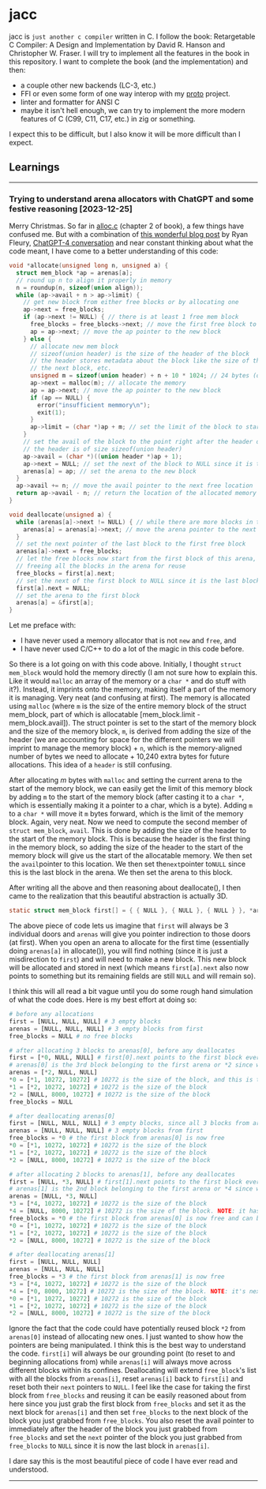 # jacc

jacc is `just another c compiler` written in C. I follow the book: Retargetable C Compiler: A Design and Implementation by David R. Hanson and Christopher W. Fraser. I will try to implement all the features in the book in this repository. I want to complete the book (and the implementation) and then:

- a couple other new backends (LC-3, etc.)
- FFI or even some form of one way interop with my [proto](https://github.com/pepplejoshua/proto) project.
- linter and formatter for ANSI C
- maybe it isn't hell enough, we can try to implement the more modern features of C (C99, C11, C17, etc.) in zig or something.

I expect this to be difficult, but I also know it will be more difficult than I expect.

## Learnings

---

### Trying to understand arena allocators with ChatGPT and some festive reasoning [2023-12-25]

Merry Christmas. So far in [alloc.c](https://github.com/pepplejoshua/jacc/blob/master/src/alloc.c) (chapter 2 of book), a few things have confused me. But with a combination of [this wonderful blog post](https://www.rfleury.com/p/untangling-lifetimes-the-arena-allocator) by Ryan Fleury, [ChatGPT-4 conversation](https://chat.openai.com/share/cbc113ed-e06f-40bc-be80-dbd3765dcff5) and near constant thinking about what the code meant, I have come to a better understanding of this code:

```c
void *allocate(unsigned long n, unsigned a) {
  struct mem_block *ap = arenas[a];
  // round up n to align it properly in memory
  n = roundup(n, sizeof(union align));
  while (ap->avail + n > ap->limit) {
    // get new block from either free blocks or by allocating one
    ap->next = free_blocks;
    if (ap->next != NULL) { // there is at least 1 free mem block
      free_blocks = free_blocks->next; // move the first free block to the next free block
      ap = ap->next; // move the ap pointer to the new block
    } else {
      // allocate new mem block
      // sizeof(union header) is the size of the header of the block
      // the header stores metadata about the block like the size of the block,
      // the next block, etc.
      unsigned m = sizeof(union header) + n + 10 * 1024; // 24 bytes (on my 64-bit computer) + n bytes + 10240 bytes
      ap->next = malloc(m); // allocate the memory
      ap = ap->next; // move the ap pointer to the new block
      if (ap == NULL) {
        error("insufficient memmory\n");
        exit(1);
      }
      ap->limit = (char *)ap + m; // set the limit of the block to starting addr + size of block
    }
    // set the avail of the block to the point right after the header of the block
    // the header is of size sizeof(union header)
    ap->avail = (char *)((union header *)ap + 1);
    ap->next = NULL; // set the next of the block to NULL since it is the last block
    arenas[a] = ap; // set the arena to the new block
  }
  ap->avail += n; // move the avail pointer to the next free location
  return ap->avail - n; // return the location of the allocated memory
}

void deallocate(unsigned a) {
  while (arenas[a]->next != NULL) { // while there are more blocks in the arena
    arenas[a] = arenas[a]->next; // move the arena pointer to the next block
  }
  // set the next pointer of the last block to the first free block
  arenas[a]->next = free_blocks;
  // let the free blocks now start from the first block of this arena, effectively
  // freeing all the blocks in the arena for reuse
  free_blocks = first[a].next;
  // set the next of the first block to NULL since it is the last block
  first[a].next = NULL;
  // set the arena to the first block
  arenas[a] = &first[a];
}
```

Let me preface with:

- I have never used a memory allocator that is not `new` and `free`, and
- I have never used C/C++ to do a lot of the magic in this code before.

So there is a lot going on with this code above. Initially, I thought `struct mem_block` would hold the memory directly (I am not sure how to explain this. Like it would `malloc` an array of the memory or a `char *` and do stuff with it?). Instead, it imprints onto the memory, making itself a part of the memory it is managing. Very neat (and confusing at first). The memory is allocated using `malloc` (where `m` is the size of the entire memory block of the struct mem_block, part of which is allocatable [mem_block.limit - mem_block.avail]). The struct pointer is set to the start of the memory block and the size of the memory block, `m`, is derived from adding the size of the header (we are accounting for space for the different pointers we will imprint to manage the memory block) + `n`, which is the memory-aligned number of bytes we need to allocate + 10,240 extra bytes for future allocations. This idea of a `header` is still confusing.

After allocating _m_ bytes with `malloc` and setting the current arena to the start of the memory block, we can easily get the limit of this memory block by adding `m` to the start of the memory block (after casting it to a `char *`, which is essentially making it a pointer to a char, which is a byte). Adding `m` to a `char *` will move it `m` bytes forward, which is the limit of the memory block. Again, very neat. Now we need to compute the second member of `struct mem_block`, `avail`. This is done by adding the size of the header to the start of the memory block. This is because the header is the first thing in the memory block, so adding the size of the header to the start of the memory block will give us the start of the allocatable memory. We then set the `avail`pointer to this location. We then set the`next`pointer to`NULL` since this is the last block in the arena. We then set the arena to this block.

After writing all the above and then reasoning about deallocate(), I then came to the realization that this beautiful abstraction is actually 3D.

```c
static struct mem_block first[] = { { NULL }, { NULL }, { NULL } }, *arenas[] = { &first[0], &first[1], &first[2] };
```

The above piece of code lets us imagine that `first` will always be 3 individual doors and `arenas` will give you pointer indirection to those doors (at first). When you open an arena to allocate for the first time (essentially doing `arenas[a]` in allocate()), you will find nothing (since it is just a misdirection to `first`) and will need to make a new block. This new block will be allocated and stored in next (which means `first[a].next` also now points to something but its remaining fields are still `NULL` and will remain so).

I think this will all read a bit vague until you do some rough hand simulation of what the code does. Here is my best effort at doing so:

```python
# before any allocations
first = [NULL, NULL, NULL] # 3 empty blocks
arenas = [NULL, NULL, NULL] # 3 empty blocks from first
free_blocks = NULL # no free blocks

# after allocating 3 blocks to arenas[0], before any deallocates
first = [*0, NULL, NULL] # first[0].next points to the first block ever allocated to arenas[0] which is *0
# arenas[0] is the 3rd block belonging to the first arena or *2 since we are allocating space from it
arenas = [*2, NULL, NULL]
*0 = [*1, 10272, 10272] # 10272 is the size of the block, and this is the first block pointed to by first[0]
*1 = [*2, 10272, 10272] # 10272 is the size of the block
*2 = [NULL, 8000, 10272] # 10272 is the size of the block
free_blocks = NULL

# after deallocating arenas[0]
first = [NULL, NULL, NULL] # 3 empty blocks, since all 3 blocks from arenas[0] are now free
arenas = [NULL, NULL, NULL] # 3 empty blocks from first
free_blocks = *0 # the first block from arenas[0] is now free
*0 = [*1, 10272, 10272] # 10272 is the size of the block
*1 = [*2, 10272, 10272] # 10272 is the size of the block
*2 = [NULL, 8000, 10272] # 10272 is the size of the block

# after allocating 2 blocks to arenas[1], before any deallocates
first = [NULL, *3, NULL] # first[1].next points to the first block ever allocated to arenas[1] which is *3
# arenas[1] is the 2nd block belonging to the first arena or *4 since we are allocating space from it
arenas = [NULL, *3, NULL]
*3 = [*4, 10272, 10272] # 10272 is the size of the block
*4 = [NULL, 8000, 10272] # 10272 is the size of the block. NOTE: it has no next pointer since it is the last block
free_blocks = *0 # the first block from arenas[0] is now free and can be reused
*0 = [*1, 10272, 10272] # 10272 is the size of the block
*1 = [*2, 10272, 10272] # 10272 is the size of the block
*2 = [NULL, 8000, 10272] # 10272 is the size of the block

# after deallocating arenas[1]
first = [NULL, NULL, NULL]
arenas = [NULL, NULL, NULL]
free_blocks = *3 # the first block from arenas[1] is now free
*3 = [*4, 10272, 10272] # 10272 is the size of the block
*4 = [*0, 8000, 10272] # 10272 is the size of the block. NOTE: it's next pointer is now the former first block of free_blocks
*0 = [*1, 10272, 10272] # 10272 is the size of the block
*1 = [*2, 10272, 10272] # 10272 is the size of the block
*2 = [NULL, 8000, 10272] # 10272 is the size of the block
```

Ignore the fact that the code could have potentially reused block `*2` from `arenas[0]` instead of allocating new ones. I just wanted to show how the pointers are being manipulated. I think this is the best way to understand the code. `first[i]` will always be our grounding point (to reset to and beginning allocations from) while `arenas[i]` will always move across different blocks within its confines. Deallocating will extend `free_block`'s list with all the blocks from `arenas[i]`, reset `arenas[i]` back to `first[i]` and reset both their `next` pointers to `NULL`. I feel like the case for taking the first block from `free_blocks` and reusing it can be easily reasoned about from here since you just grab the first block from `free_blocks` and set it as the next block for `arenas[i]` and then set `free_blocks` to the next block of the block you just grabbed from `free_blocks`. You also reset the avail pointer to immediately after the header of the block you just grabbed from `free_blocks` and set
the `next` pointer of the block you just grabbed from `free_blocks` to `NULL` since it is now the last block in `arenas[i]`.

I dare say this is the most beautiful piece of code I have ever read and understood.

---
